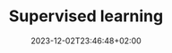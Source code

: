 ---
type: lecture
date: 2023-12-02T23:46:48+02:00
title: "Supervised learning"
thumbnail: /static_files/presentations/6.png
links:
    - url: /static_files/Slides/6_Supervised_Learning.pdf
      name: slides
---
